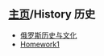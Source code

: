 ## [主页](../README.md)/History 历史

- [俄罗斯历史与文化](./HistoryandCulture.md)
- [Homework1](./Homework1.md)